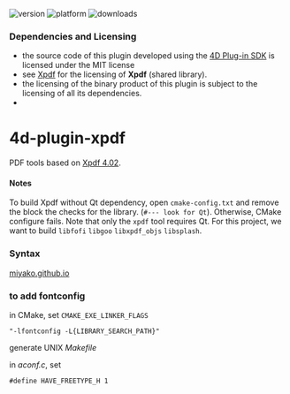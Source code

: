 ![version](https://img.shields.io/badge/version-17%2B-3E8B93)
![platform](https://img.shields.io/static/v1?label=platform&message=mac-intel%20|%20mac-arm%20|%20win-64&color=blue)
![downloads](https://img.shields.io/github/downloads/miyako/4d-plugin-xpdf/total)

### Dependencies and Licensing

* the source code of this plugin developed using the [4D Plug-in SDK](https://github.com/4d/4D-Plugin-SDK) is licensed under the MIT license
* see [Xpdf](https://www.xpdfreader.com/opensource.html) for the licensing of **Xpdf** (shared library).
* the licensing of the binary product of this plugin is subject to the licensing of all its dependencies.
* 
# 4d-plugin-xpdf
PDF tools based on [Xpdf 4.02](https://www.xpdfreader.com/opensource.html).

#### Notes

To build Xpdf without Qt dependency, open ``cmake-config.txt`` and remove the block the checks for the library. (``#--- look for Qt``). Otherwise, CMake configure fails. Note that only the ``xpdf`` tool requires Qt. For this project, we want to build ``libfofi`` ``libgoo`` ``libxpdf_objs`` ``libsplash``.

### Syntax

[miyako.github.io](https://miyako.github.io/2020/04/19/4d-plugin-xpdf.html)

### to add fontconfig

in CMake, set `CMAKE_EXE_LINKER_FLAGS`

```
"-lfontconfig -L{LIBRARY_SEARCH_PATH}"
```

generate UNIX *Makefile*

in *aconf.c*, set 

```
#define HAVE_FREETYPE_H 1
```

